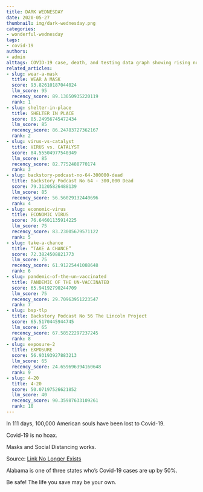 ```yaml
---
title: DARK WEDNESDAY
date: 2020-05-27
thumbnail: img/dark-wednesday.png
categories:
- wonderful-wednesday
tags:
- covid-19
authors:
- admin
alttags: COVID-19 case, death, and testing data graph showing rising numbers from March to May, reflecting a serious public health ...
related_articles:
- slug: wear-a-mask
  title: WEAR A MASK
  score: 93.82610187044024
  llm_score: 95
  recency_score: 89.13050935220119
  rank: 1
- slug: shelter-in-place
  title: SHELTER IN PLACE
  score: 85.24956745472434
  llm_score: 85
  recency_score: 86.24783727362167
  rank: 2
- slug: virus-vs-catalyst
  title: VIRUS vs. CATALYST
  score: 84.55504977540349
  llm_score: 85
  recency_score: 82.7752488770174
  rank: 3
- slug: backstory-podcast-no-64-300000-dead
  title: Backstory Podcast No 64 - 300,000 Dead
  score: 79.31205826488139
  llm_score: 85
  recency_score: 56.56029132440696
  rank: 4
- slug: economic-virus
  title: ECONOMIC VIRUS
  score: 76.64601135914225
  llm_score: 75
  recency_score: 83.23005679571122
  rank: 5
- slug: take-a-chance
  title: “TAKE A CHANCE”
  score: 72.3824508821773
  llm_score: 75
  recency_score: 61.91225441088648
  rank: 6
- slug: pandemic-of-the-un-vaccinated
  title: PANDEMIC OF THE UN-VACCINATED
  score: 65.94192790244709
  llm_score: 75
  recency_score: 29.70963951223547
  rank: 7
- slug: bsp-tlp
  title: Backstory Podcast No 56 The Lincoln Project
  score: 65.5170445944745
  llm_score: 65
  recency_score: 67.58522297237245
  rank: 8
- slug: exposure-2
  title: EXPOSURE
  score: 56.93193927883213
  llm_score: 65
  recency_score: 24.659696394160648
  rank: 9
- slug: 4-20
  title: 4-20
  score: 50.07197526621852
  llm_score: 40
  recency_score: 90.35987633109261
  rank: 10
---
```

In 111 days, 100,000 American souls have been lost to Covid-19.

Covid-19 is no hoax.

Masks and Social Distancing works.

Source: [Link No Longer Exists](https://www.usatoday.com/story/news/health/coronavirus-updates-100-000-deaths-cdc-surface-spread-brazil/5263058002/)

Alabama is one of three states who’s Covid-19 cases are up by 50%.

Be safe! The life you save may be your own.
